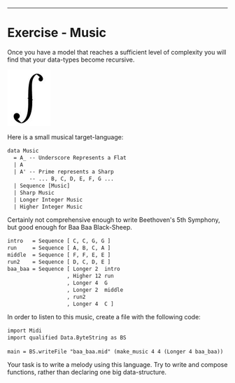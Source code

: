 
<hr>

Exercise - Music
================

Once you have a model that reaches a sufficient level of complexity you will find
that your data-types become recursive.

<!-- http://i824.photobucket.com/albums/zz163/Boysie8/Telecaster%20build/f-hole.jpg -->
<div class="center"><img src="resources/images/f-hole.jpg" /></div>

Here is a small musical target-language:

~~~{data-language="haskell"}
data Music
  = A_ -- Underscore Represents a Flat
  | A
  | A' -- Prime represents a Sharp
       -- ... B, C, D, E, F, G ...
  | Sequence [Music]
  | Sharp Music
  | Longer Integer Music
  | Higher Integer Music
~~~

Certainly not comprehensive enough to write Beethoven's 5th Symphony,
but good enough for Baa Baa Black-Sheep.

~~~{data-language="haskell"}
intro   = Sequence [ C, C, G, G ]
run     = Sequence [ A, B, C, A ]
middle  = Sequence [ F, F, E, E ]
run2    = Sequence [ D, C, D, E ]
baa_baa = Sequence [ Longer 2  intro
                   , Higher 12 run
                   , Longer 4  G
                   , Longer 2  middle
                   , run2
                   , Longer 4  C ]
~~~


In order to listen to this music, create a file with the following code:

~~~{data-language="haskell"}
import Midi
import qualified Data.ByteString as BS

main = BS.writeFile "baa_baa.mid" (make_music 4 4 (Longer 4 baa_baa))
~~~

Your task is to write a melody using this language. Try to write and compose
functions, rather than declaring one big data-structure.

